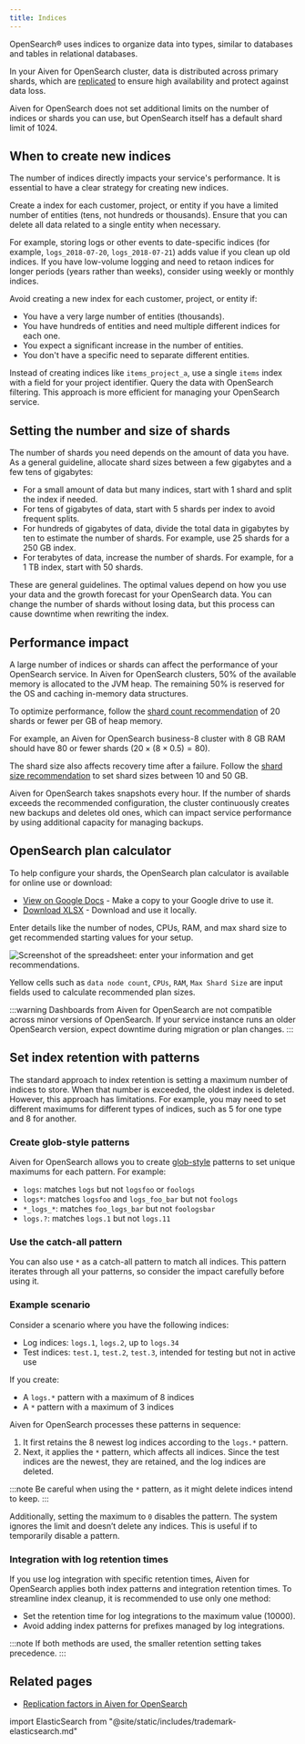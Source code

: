 ```yaml
---
title: Indices
---
```


OpenSearch® uses indices to organize data into types, similar to databases and tables in relational databases.

In your Aiven for OpenSearch cluster, data is distributed across primary shards, which
are [replicated](/docs/products/opensearch/concepts/index-replication) to ensure high
availability and protect against data loss.

Aiven for OpenSearch does not set additional limits on the number of indices or shards
you can use, but OpenSearch itself has a default shard limit of 1024.

## When to create new indices

The number of indices directly impacts your service's performance. It is essential to
have a clear strategy for creating new indices.

Create a index for each customer, project, or entity if you have a limited number
of entities (tens, not hundreds or thousands). Ensure that you can delete all data
related to a single entity when necessary.
<!-- vale off -->
For example, storing logs or other events to date-specific indices
(for example, `logs_2018-07-20`, `logs_2018-07-21`) adds value if you clean up old
indices. If you have low-volume logging and need to retaon indices for longer periods
(years rather than weeks), consider using weekly or monthly indices.
<!-- vale on -->
Avoid creating a new index for each customer, project, or entity if:

- You have a very large number of entities (thousands).
- You have hundreds of entities and need multiple different indices
  for each one.
- You expect a significant increase in the number of entities.
- You don't have a specific need to separate different entities.

Instead of creating indices like `items_project_a`, use a single `items` index with a
field for your project identifier. Query the data with OpenSearch filtering. This approach
is more efficient for managing your OpenSearch service.

## Setting the number and size of shards

The number of shards you need depends on the amount of data you have. As a general
guideline, allocate shard sizes between a few gigabytes and a few tens of gigabytes:

- For a small amount of data but many indices, start with 1 shard and split the index if
  needed.
- For tens of gigabytes of data, start with 5 shards per index to avoid frequent splits.
- For hundreds of gigabytes of data, divide the total data in gigabytes by ten to
  estimate the number of shards. For example, use 25 shards for a 250 GB index.
- For terabytes of data, increase the number of shards. For example, for a 1 TB index,
  start with 50 shards.

These are general guidelines. The optimal values depend on how you use your data and the
growth forecast for your OpenSearch data. You can change the number of shards without
losing data, but this process can cause downtime when rewriting the index.

## Performance impact

A large number of indices or shards can affect the performance of your OpenSearch
service. In Aiven for OpenSearch clusters, 50% of the available memory is allocated to
the JVM heap. The remaining 50% is reserved for the OS and caching in-memory data
structures.

To optimize performance, follow the
[shard count recommendation](https://www.elastic.co/guide/en/elasticsearch/reference/current/size-your-shards.html#shard-count-recommendation) of 20 shards or fewer per GB of heap memory.

For example, an Aiven for OpenSearch business-8 cluster with 8 GB RAM should have 80 or
fewer shards ($20 \times (8 \times 0.5) = 80$).

The shard size also affects recovery time after a failure. Follow the
[shard size recommendation](https://www.elastic.co/guide/en/elasticsearch/reference/current/size-your-shards.html#shard-size-recommendation) to set shard sizes between 10 and 50 GB.

Aiven for OpenSearch takes snapshots every hour. If the number of shards exceeds the
recommended configuration, the cluster continuously creates new backups and deletes old
ones, which can impact service performance by using additional capacity for managing
backups.

## OpenSearch plan calculator

To help configure your shards, the OpenSearch plan calculator is available for online
use or download:

- [View on Google
  Docs](https://docs.google.com/spreadsheets/d/1wJwzSdnQiGIADcxb6yx1cFjDR0LEz-pg13U-Mt2PEHc) -
  Make a copy to your Google drive to use it.
- [Download
  XLSX](https://docs.google.com/spreadsheets/d/1wJwzSdnQiGIADcxb6yx1cFjDR0LEz-pg13U-Mt2PEHc/export) -
  Download and use it locally.

Enter details like the number of nodes, CPUs, RAM, and max shard size to get recommended
starting values for your setup.

![Screenshot of the spreadsheet: enter your information and get recommendations.](/images/content/products/opensearch/opensearch-plan-calculator.png)

Yellow cells such as `data node count`, `CPUs`, `RAM`, `Max Shard Size` are input fields
used to calculate recommended plan sizes.

:::warning
Dashboards from Aiven for OpenSearch are not compatible across minor versions of
OpenSearch. If your service instance runs an older OpenSearch version, expect downtime
during migration or plan changes.
:::

## Set index retention with patterns

The standard approach to index retention is setting a maximum number of indices to store.
When that number is exceeded, the oldest index is deleted. However, this approach has
limitations. For example, you may need to set different maximums for different types of
indices, such as 5 for one type and 8 for another.

### Create glob-style patterns

Aiven for OpenSearch allows you to create
[glob-style](https://en.wikipedia.org/wiki/Glob_(programming)) patterns to set unique
maximums for each pattern. For example:

- `logs`: matches `logs` but not `logsfoo` or `foologs`
- `logs*`: matches `logsfoo` and `logs_foo_bar` but not `foologs`
- `*_logs_*`: matches `foo_logs_bar` but not `foologsbar`
- `logs.?`: matches `logs.1` but not `logs.11`

### Use the catch-all pattern

You can also use `*` as a catch-all pattern to match all indices. This pattern iterates
through all your patterns, so consider the impact carefully before using it.

### Example scenario

Consider a scenario where you have the following indices:
- Log indices: `logs.1`, `logs.2`, up to `logs.34`
- Test indices: `test.1`, `test.2`, `test.3`, intended for testing but not in active use

If you create:

- A `logs.*` pattern with a maximum of 8 indices
- A `*` pattern with a maximum of 3 indices

Aiven for OpenSearch processes these patterns in sequence:

1. It first retains the 8 newest log indices according to the `logs.*` pattern.
1. Next, it applies the `*` pattern, which affects all indices. Since the test indices
   are the newest, they are retained, and the log indices are deleted.

:::note
Be careful when using the `*` pattern, as it might delete indices intend to keep.
:::

Additionally, setting the maximum to `0` disables the pattern. The system ignores the
limit and doesn’t delete any indices. This is useful if to temporarily disable a pattern.

### Integration with log retention times

If you use log integration with specific retention times, Aiven for OpenSearch applies
both index patterns and integration retention times. To streamline index cleanup, it is
recommended to use only one method:

- Set the retention time for log integrations to the maximum value (10000).
- Avoid adding index patterns for prefixes managed by log integrations.

:::note
If both methods are used, the smaller retention setting takes precedence.
:::

## Related pages

- [Replication factors in Aiven for OpenSearch](/docs/products/opensearch/concepts/index-replication)

import ElasticSearch from "@site/static/includes/trademark-elasticsearch.md"

<ElasticSearch/>
